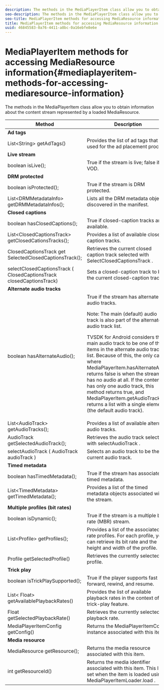 ```yaml
---
description: The methods in the MediaPlayerItem class allow you to obtain information about the content stream represented by a loaded MediaResource.
seo-description: The methods in the MediaPlayerItem class allow you to obtain information about the content stream represented by a loaded MediaResource.
seo-title: MediaPlayerItem methods for accessing MediaResource information
title: MediaPlayerItem methods for accessing MediaResource information
uuid: 46845583-0a76-4411-a8bc-0a16ebfe8e6e
---
```


# MediaPlayerItem methods for accessing MediaResource information{#mediaplayeritem-methods-for-accessing-mediaresource-information}

The methods in the MediaPlayerItem class allow you to obtain information about the content stream represented by a loaded MediaResource.

<table frame="all" colsep="1" rowsep="1" id="table_F6006A9167044AC087A6ECB20B8CCD5D"> 
 <thead> 
  <tr rowsep="1"> 
   <th colname="2" class="entry"> Method </th> 
   <th colname="3" class="entry"> Description </th> 
  </tr> 
 </thead>
 <tbody> 
  <tr rowsep="1"> 
   <td colspan="2"> <b>Ad tags</b> </td> 
  </tr> 
  <tr rowsep="1"> 
   <td colname="2"> <span class="codeph"> List&lt;String&gt; getAdTags() </span> </td> 
   <td colname="3"> Provides the list of ad tags that are used for the ad placement process. </td> 
  </tr> 
  <tr rowsep="1"> 
   <td colspan="2"> <b>Live stream</b> </td> 
  </tr> 
  <tr rowsep="1"> 
   <td colname="2"> <span class="codeph"> boolean isLive(); </span> </td> 
   <td colname="3"> True if the stream is live; false if it is VOD. </td> 
  </tr> 
  <tr rowsep="1"> 
   <td colspan="2"> <b>DRM protected</b> </td> 
  </tr> 
  <tr rowsep="1"> 
   <td colname="2"> <span class="codeph"> boolean isProtected(); </span> </td> 
   <td colname="3"> True if the stream is DRM protected. </td> 
  </tr> 
  <tr rowsep="1"> 
   <td colname="2"> <span class="codeph"> List&lt;DRMMetadataInfo&gt; getDRMMetadataInfos(); </span> </td> 
   <td colname="3"> Lists all the DRM metadata objects discovered in the manifest. </td> 
  </tr> 
  <tr rowsep="1"> 
   <td colspan="2"> <b>Closed captions</b> </td> 
  </tr> 
  <tr rowsep="1"> 
   <td colname="2"> <span class="codeph"> boolean hasClosedCaptions(); </span> </td> 
   <td colname="3"> True if closed-caption tracks are available. </td> 
  </tr> 
  <tr rowsep="1"> 
   <td colname="2"> <span class="codeph"> List&lt;ClosedCaptionsTrack&gt; getClosedCationsTracks(); </span> </td> 
   <td colname="3"> Provides a list of available closed-caption tracks. </td> 
  </tr> 
  <tr rowsep="1"> 
   <td colname="2"> <span class="codeph"> ClosedCaptionsTrack get SelectedClosedCaptionsTrack(); </span> </td> 
   <td colname="3"> Retrieves the current closed caption track selected with <span class="codeph"> SelectClosedCaptionsTrack </span>. </td> 
  </tr> 
  <tr rowsep="1"> 
   <td colname="2"> <span class="codeph"> selectClosedCaptionsTrack ( ClosedCaptionsTrack closedCaptionsTrack) </span> </td> 
   <td colname="3"> Sets a closed-caption track to be the current closed-caption track. </td> 
  </tr> 
  <tr rowsep="1"> 
   <td colspan="2"> <b>Alternate audio tracks</b> </td> 
  </tr> 
  <tr rowsep="1"> 
   <td colname="2"> <span class="codeph"> boolean hasAlternateAudio(); </span> </td> 
   <td colname="3"> True if the stream has alternate audio tracks. <p>Note:  The main (default) audio track is also part of the alternate audio track list. </p> <p>TVSDK for Android considers the main audio track to be one of the items in the alternate audio track list. Because of this, the only case where <span class="codeph"> MediaPlayerItem.hasAlternateAudio </span> returns false is when the stream has no audio at all. If the content has only one audio track, this method returns true, and <span class="codeph"> MediaPlayerItem.getAudioTracks </span> returns a list with a single element (the default audio track). </p> </td> 
  </tr> 
  <tr rowsep="1"> 
   <td colname="2"> <span class="codeph"> List&lt;AudioTrack&gt; getAudioTracks(); </span> </td> 
   <td colname="3"> Provides a list of available alternate audio tracks. </td> 
  </tr> 
  <tr rowsep="1"> 
   <td colname="2"> <span class="codeph"> AudioTrack getSelectedAudioTrack(); </span> </td> 
   <td colname="3"> Retrieves the audio track selected with <span class="codeph"> selectAudioTrack </span>. </td> 
  </tr> 
  <tr rowsep="1"> 
   <td colname="2"> <span class="codeph"> selectAudioTrack ( AudioTrack audioTrack ) </span> </td> 
   <td colname="3"> Selects an audio track to be the current audio track. </td> 
  </tr> 
  <tr rowsep="1"> 
   <td colspan="2"> <b>Timed metadata</b> </td> 
  </tr> 
  <tr rowsep="1"> 
   <td colname="2"> <span class="codeph"> boolean hasTimedMetadata(); </span> </td> 
   <td colname="3"> True if the stream has associated timed metadata. </td> 
  </tr> 
  <tr rowsep="1"> 
   <td colname="2"> <span class="codeph"> List&lt;TimedMetadata&gt; getTimedMetadata(); </span> </td> 
   <td colname="3"> Provides a list of the timed metadata objects associated with the stream. </td> 
  </tr> 
  <tr rowsep="1"> 
   <td colspan="2"> <b>Multiple profiles (bit rates)</b> </td> 
  </tr> 
  <tr rowsep="1"> 
   <td colname="2"> <span class="codeph"> boolean isDynamic(); </span> </td> 
   <td colname="3"> True if the stream is a multiple bit rate (MBR) stream. </td> 
  </tr> 
  <tr rowsep="1"> 
   <td colname="2"> <span class="codeph"> List&lt;Profile&gt; getProfiles(); </span> </td> 
   <td colname="3"> Provides a list of the associated bit rate profiles. For each profile, you can retrieve its bit rate and the height and width of the profile. </td> 
  </tr> 
  <tr rowsep="1"> 
   <td colname="2"> <span class="codeph"> Profile getSelectedProfile() </span> </td> 
   <td colname="3"> Retrieves the currently selected profile. </td> 
  </tr> 
  <tr rowsep="1"> 
   <td colspan="2"> <b>Trick play</b> </td> 
  </tr> 
  <tr rowsep="1"> 
   <td colname="2"> <span class="codeph"> boolean isTrickPlaySupported(); </span> </td> 
   <td colname="3"> True if the player supports fast forward, rewind, and resume. </td> 
  </tr> 
  <tr rowsep="1"> 
   <td colname="2"> <span class="codeph"> List&lt; Float&gt; getAvailablePlaybackRates() </span> </td> 
   <td colname="3"> Provides the list of available playback rates in the context of the trick-play feature. </td> 
  </tr> 
  <tr rowsep="1"> 
   <td colname="2"> <span class="codeph"> Float getSelectedPlaybackRate() </span> </td> 
   <td colname="3"> Retrieves the currently selected playback rate. </td> 
  </tr> 
  <tr rowsep="1"> 
   <td colname="2"> <span class="codeph"> MediaPlayerItemConfig getConfig() </span> </td> 
   <td colname="3"> Returns the <span class="codeph"> MediaPlayerItemConfig </span> instance associated with this item. </td> 
  </tr> 
  <tr rowsep="1"> 
   <td colspan="2"> <b>Media resource</b> </td> 
  </tr> 
  <tr rowsep="1"> 
   <td colname="2"> <span class="codeph"> MediaResource getResource(); </span> </td> 
   <td colname="3"> Returns the media resource associated with this item. </td> 
  </tr> 
  <tr rowsep="0"> 
   <td colname="2"> <span class="codeph"> int getResourceId() </span> </td> 
   <td colname="3"> Returns the media identifier associated with this item. This ID is set when the item is loaded using <span class="codeph"> MediaPlayerItemLoader.load </span>. </td> 
  </tr> 
 </tbody> 
</table>


